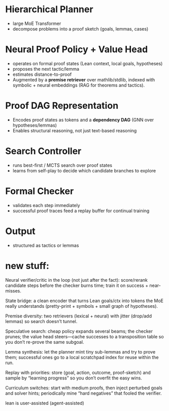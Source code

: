 # Hierarchical Planner
  - large MoE Transformer
  - decompose problems into a proof sketch (goals, lemmas, cases)

# Neural Proof Policy + Value Head
  - operates on formal proof states (Lean context, local goals, hypotheses)
  - proposes the next tactic/lemma  
  - estimates distance-to-proof  
  - Augmented by a **premise retriever** over mathlib/stdlib, indexed with symbolic + neural embeddings (RAG for 
  theorems and tactics).  

# Proof DAG Representation
  - Encodes proof states as tokens and a **dependency DAG** (GNN over hypotheses/lemmas)  
  - Enables structural reasoning, not just text-based reasoning

# Search Controller
  - runs best-first / MCTS search over proof states  
  - learns from self-play to decide which candidate branches to explore

# Formal Checker
  - validates each step immediately 
  - successful proof traces feed a replay buffer for continual training

# Output
  - structured as tactics or lemmas



# new stuff:

Neural verifier/critic in the loop (not just after the fact): score/rerank candidate steps before the checker burns time; train it on success + near-misses.

State bridge: a clean encoder that turns Lean goals/ctx into tokens the MoE really understands (pretty-print + symbols + small graph of hypotheses).

Premise diversity: two retrievers (lexical + neural) with jitter (drop/add lemmas) so search doesn’t tunnel.

Speculative search: cheap policy expands several beams; the checker prunes; the value head steers—cache successes to a transposition table so you don’t re-prove the same subgoal.

Lemma synthesis: let the planner mint tiny sub-lemmas and try to prove them; successful ones go to a local scratchpad index for reuse within the run.

Replay with priorities: store (goal, action, outcome, proof-sketch) and sample by “learning progress” so you don’t overfit the easy wins.

Curriculum switches: start with medium proofs, then inject perturbed goals and solver hints; periodically mine “hard negatives” that fooled the verifier.




lean is user-assisted (agent-assisted)